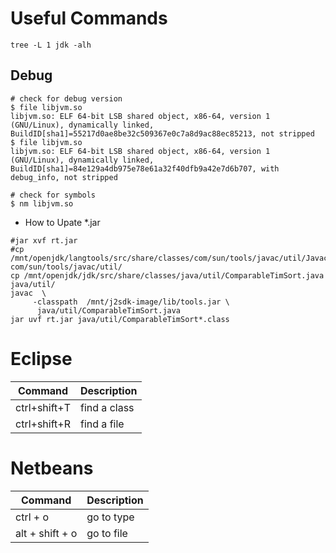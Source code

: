 # Useful Commands

```shell
tree -L 1 jdk -alh
```

## Debug

```shell
# check for debug version
$ file libjvm.so
libjvm.so: ELF 64-bit LSB shared object, x86-64, version 1 (GNU/Linux), dynamically linked, BuildID[sha1]=55217d0ae8be32c509367e0c7a8d9ac88ec85213, not stripped
$ file libjvm.so
libjvm.so: ELF 64-bit LSB shared object, x86-64, version 1 (GNU/Linux), dynamically linked, BuildID[sha1]=84e129a4db975e78e61a32f40dfb9a42e7d6b707, with debug_info, not stripped

# check for symbols
$ nm libjvm.so
```

- How to Upate *.jar
```shell
#jar xvf rt.jar
#cp /mnt/openjdk/langtools/src/share/classes/com/sun/tools/javac/util/JavacFileManager.java    com/sun/tools/javac/util/
cp /mnt/openjdk/jdk/src/share/classes/java/util/ComparableTimSort.java   java/util/
javac  \
     -classpath  /mnt/j2sdk-image/lib/tools.jar \
      java/util/ComparableTimSort.java
jar uvf rt.jar java/util/ComparableTimSort*.class
```

# Eclipse

|Command|Description|
|-|-|
|ctrl+shift+T|find a class|
|ctrl+shift+R|find a file|

# Netbeans

|Command|Description|
|-|-|
|ctrl + o|go to type|
|alt + shift + o|go to file|
